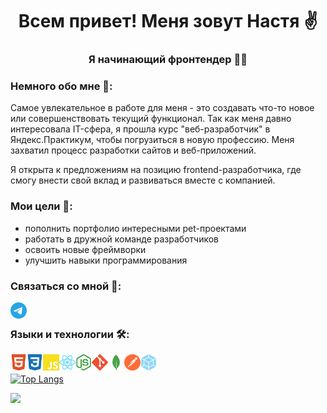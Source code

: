 <h1 align="center"> Всем привет! Меня зовут Настя ✌</h1>
<h3 align="center">Я начинающий фронтендер 👩‍💻</h3>

### Немного обо мне 📝:
Самое увлекательное в работе для меня - это создавать что-то новое или совершенствовать текущий функционал. Так как меня давно интересовала IT-сфера, я прошла курс "веб-разработчик" в Яндекс.Практикум, чтобы погрузиться в новую профессию. Меня захватил процесс разработки сайтов и веб-приложений.

Я открыта к предложениям на позицию frontend-разработчика, где смогу внести свой вклад и развиваться вместе с компанией.

### Мои цели 🎯:
- пополнить портфолио интересными pet-проектами
- работать в дружной команде разработчиков
- освоить новые фреймворки
- улучшить навыки программирования

### Связаться со мной 📲:
[<img src="https://github.com/LightTross/icon/blob/main/images/telegram-color.svg" align="left" width="26" alt="telegram">](https://t.me/lighttross)
<br/>
### Языки и технологии 🛠:
[<img src="https://github.com/LightTross/icon/blob/main/images/html5-color.svg" align="left" width="26" alt="html5">]()
[<img src="https://github.com/LightTross/icon/blob/main/images/css3-color.svg" align="left" width="26" alt="css3">]()
[<img src="https://github.com/LightTross/icon/blob/main/images/javascript-color.svg" align="left" width="26" alt="javascript">]()
[<img src="https://github.com/LightTross/icon/blob/main/images/react-color.svg" align="left" width="26" alt="react">]()
[<img src="https://github.com/LightTross/icon/blob/main/images/nodedotjs-color.svg" align="left" width="26" alt="nodedotjs">]()
[<img src="https://github.com/LightTross/icon/blob/main/images/git-color.svg" align="left" width="26" alt="git">]()
[<img src="https://github.com/LightTross/icon/blob/main/images/mongodb-color.svg" align="left" width="26" alt="mongodb">]()
[<img src="https://github.com/LightTross/icon/blob/main/images/postman-color.svg" align="left" width="26" alt="postman">]()
[<img src="https://github.com/LightTross/icon/blob/main/images/webpack-color.svg" align="left" width="26" alt="webpack">]()
<br/>

[![Top Langs](https://github-readme-stats.vercel.app/api/top-langs/?username=lighttross&layout=compact)](https://github.com/lighttross/github-readme-stats)

![](https://komarev.com/ghpvc/?username=lighttross)

